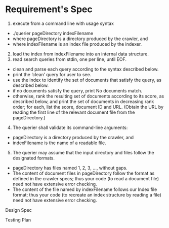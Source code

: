 # Requirement's Spec

1. execute from a command line with usage syntax
  * ./querier pageDirectory indexFilename
  * where pageDirectory is a directory produced by the crawler, and
  * where indexFilename is an index file produced by the indexer.
2. load the index from indexFilename into an internal data structure.
3. read search queries from stdin, one per line, until EOF.
  * clean and parse each query according to the syntax described below.
  * print the ‘clean’ query for user to see.
  * use the index to identify the set of documents that satisfy the query, as described below.
  * if no documents satisfy the query, print No documents match.
  * otherwise, rank the resulting set of documents according to its score, as described below, and print the set of      documents in decreasing rank order; for each, list the score, document ID and URL. (Obtain the URL by reading the first line of the relevant document file from the pageDirectory.)
4. The querier shall validate its command-line arguments:
  * pageDirectory is a directory produced by the crawler, and
  * indexFilename is the name of a readable file.
5. The querier may assume that the input directory and files follow the designated formats.
  * pageDirectory has files named 1, 2, 3, …, without gaps.
  * The content of document files in pageDirectory follow the format as defined in the crawler specs; thus your code (to read a document file) need not have extensive error checking.
  * The content of the file named by indexFilename follows our Index file format; thus your code (to recreate an index structure by reading a file) need not have extensive error checking.

Design Spec

Testing Plan
